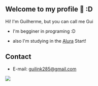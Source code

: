 ## Welcome to my profile 👋 :D

Hi! I'm Guilherme, but you can call me Gui

- I'm begginer in programing :D
 
- also I'm studying in the [Alura](https://www.alura.com.br) Start! 


 ## Contact
 - E-mail: guilink285@gmail.com


![](https://media.tenor.com/aHF03uyFe-MAAAAi/mario-kart-jump.gif)

